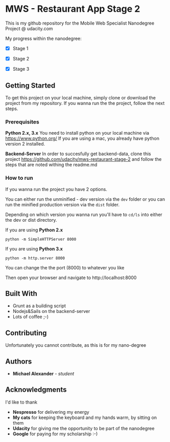 
# MWS - Restaurant App Stage 2

This is my github repository for the Mobile Web Specialist Nanodegree Project @ udacity.com

My progress within the nanodegree:
- [x] Stage 1
- [x] Stage 2
- [x] Stage 3


## [](https://gist.github.com/PurpleBooth/109311bb0361f32d87a2#getting-started)Getting Started

To get this project on your local machine, simply clone or download the project from my repository.
If you wanna run the the project, follow the next steps.

### [](https://gist.github.com/PurpleBooth/109311bb0361f32d87a2#prerequisites)Prerequisites

**Python 2.x, 3.x**
You need to install python on your local machine via https://www.python.org/
If you are using a mac, you already have python version 2 installed.

**Backend-Server**
In order to succesfully get backend-data, clone this project https://github.com/udacity/mws-restaurant-stage-2 and follow the steps that are noted withing the readme.md

### [](https://gist.github.com/PurpleBooth/109311bb0361f32d87a2#installing)How to run

If you wanna run the project you have 2 options.

You can either run the unminified - dev version via the `dev` folder or you can run the minified production version via the `dist` folder.

Depending on which version you wanna run you'll have to `cd/ls` into either the dev or dist directory.

If you are using **Python 2.x**

```
python -m SimpleHTTPServer 8000
```

If you are using **Python 3.x**

```
python -m http.server 8000
```
You can change the the port (8000) to whatever you like

Then open your browser and navigate to http://localhost:8000


## [](https://gist.github.com/PurpleBooth/109311bb0361f32d87a2#built-with)Built With

-   Grunt as a building script
-   Nodejs&Sails on the backend-server
-   Lots of coffee ;-)

## [](https://gist.github.com/PurpleBooth/109311bb0361f32d87a2#contributing)Contributing

Unfortunately you cannot contribute, as this is for my nano-degree

## [](https://gist.github.com/PurpleBooth/109311bb0361f32d87a2#authors)Authors

-   **Michael Alexander**  -  _student_ 

## [](https://gist.github.com/PurpleBooth/109311bb0361f32d87a2#acknowledgments)Acknowledgments
I'd like to thank 

 - **Nespresso** for delivering my energy
 - **My cats** for keeping the keyboard and my hands warm, by sitting on them
 - **Udacity** for giving me the opportunity to be part of the nanodegree
 - **Google** for paying for my scholarship :-)




